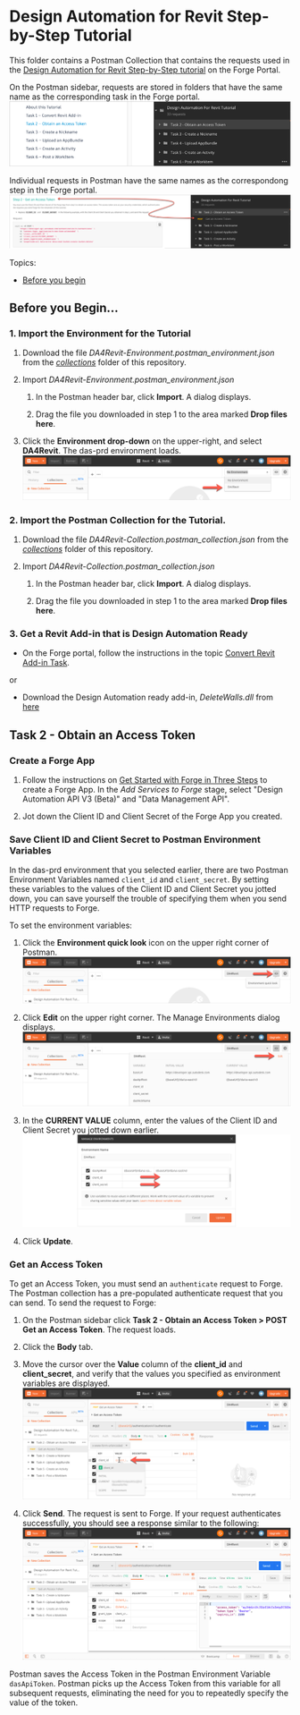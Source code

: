 # Design Automation for Revit Step-by-Step Tutorial

This folder contains a Postman Collection that contains the requests used in the [Design Automation for Revit Step-by-Step tutorial](https://dev.forge.autodesk.com/en/docs/design-automation/v3/tutorials/revit-edit/?sha=6120_10) on the Forge Portal. 

On the Postman sidebar, requests are stored in folders that have the same name as the corresponding task in the Forge portal.
![Forge portal menu to Postman](images/forge_portal_menu_2_postman_menu.png "Forge portal task to Postman mapping")

Individual requests in Postman have the same names as the correspondong step in the Forge portal.
![Forge portal steps to Postman](images/forge_portal_steps_2_postman_menu.png "Forge portal task to Postman mapping")

Topics:

- [Before you begin](instructions/before_you_begin.md)

## Before you Begin...

### 1. Import the Environment for the Tutorial

1. Download the file *DA4Revit-Environment.postman_environment.json* from the [*collections*](https://git.autodesk.com/ASRD-CPUX/Postman_Collections/tree/master/DA4Revit/collections) folder of this repository.

2. Import *DA4Revit-Environment.postman_environment.json*

    1. In the Postman header bar, click **Import**. A dialog displays.

    2. Drag the file you downloaded in step 1 to the area marked **Drop files here**.

3. Click the **Environment drop-down** on the upper-right, and select **DA4Revit**. The das-prd environment loads.
   ![Postman Environment drop-down](images/postman_environment_dropdown.png "Postman Environment drop-down")

### 2. Import the Postman Collection for the Tutorial.

1. Download the file *DA4Revit-Collection.postman_collection.json* from  the [*collections*](https://git.autodesk.com/ASRD-CPUX/Postman_Collections/tree/master/DA4Revit/collections) folder of this repository.

2. Import *DA4Revit-Collection.postman_collection.json*

    1. In the Postman header bar, click **Import**. A dialog displays.

    2. Drag the file you downloaded in step 1 to the area marked **Drop files here**.

### 3. Get a Revit Add-in that is Design Automation Ready 

- On the Forge portal, follow the instructions in the topic [Convert Revit Add-in Task](https://dev.forge.autodesk.com/en/docs/design-automation/v3/tutorials/revit-edit/step1-convert-addin/?sha=6120_10).

or

- Download the Design Automation ready add-in, *DeleteWalls.dll* from [here](/en/docs/design-automation/v3/tutorial_data/DeleteWalls-dll.zip)

## Task 2 - Obtain an Access Token

### Create a Forge App

1. Follow the instructions on [Get Started with Forge in Three Steps](https://dev.forge.autodesk.com/developer/start-now/signup) 
to create a Forge App. In the *Add Services to Forge* stage, select  "Design Automation API V3 (Beta)" and "Data Management API".

2. Jot down the Client ID and Client Secret of the Forge App you created.

### Save Client ID and Client Secret to Postman Environment Variables

In the das-prd environment that you selected earlier, there are two Postman Environment Variables named `client_id` and `client_secret`. By setting these variables to the values of the Client ID and Client Secret you jotted down, you can save yourself the trouble of specifying them when you send HTTP requests to Forge. 

To set the environment variables:

1. Click the **Environment quick look** icon on the upper right corner of Postman. 
   ![Environment quick look icon](images/task2-environment_quick_look_icon.png "Environment quick look icon")

2. Click **Edit** on the upper right corner. The Manage Environments dialog displays.
   ![Environment edit button](images/task2-environment_edit_button.png "Environment edit button")

3. In the **CURRENT VALUE** column, enter the values of the Client ID and Client Secret you jotted down earlier.
   ![Client Id and Client Secret](images/task2-environment_variables_grid.png "Client Id and Client Secret") 

4. Click **Update**.

### Get an Access Token

To get an Access Token, you must send an `authenticate` request to Forge. The Postman collection has a pre-populated authenticate request that you can send. To send the request to Forge:

1. On the Postman sidebar click **Task 2 - Obtain an Access Token > POST Get an Access Token**. The request loads.

2. Click the **Body** tab.

3. Move the cursor over the **Value** column of the **client_id** and **client_secret**, and verify that the values you specified as environment variables are displayed.
   ![Preview Client Id and Client Secret](images/task2-preview_environment_variables.png "Preview Client Id and Client Secret") 

4. Click **Send**. The request is sent to Forge. If your request authenticates successfully, you should see a response similar to the following:
![Successfull authentication](images/task2-authenticate_successfull.png "Successfull authentication") 

Postman saves the Access Token in the Postman Environment Variable `dasApiToken`. Postman picks up the Access Token from this variable for all subsequent requests, eliminating the need for you to repeatedly specify the value of the token.






